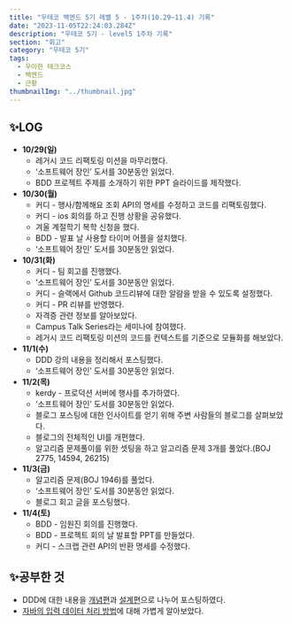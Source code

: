 ```yaml
---
title: "우테코 백엔드 5기 레벨 5 - 1주차(10.29~11.4) 기록"
date: "2023-11-05T22:24:03.284Z"
description: "우테코 5기 - level5 1주차 기록"
section: "회고" 
category: "우테코 5기"
tags:
  - 우아한 테크코스
  - 백엔드
  - 근황
thumbnailImg: "../thumbnail.jpg"
---
```


## ✨LOG
- **10/29(일)**
    - 레거시 코드 리팩토링 미션을 마무리했다.
    - ‘소프트웨어 장인’ 도서를 30분동안 읽었다.
    - BDD 프로젝트 주제를 소개하기 위한 PPT 슬라이드를 제작했다.
- **10/30(월)**
    - 커디 - 행사/함께해요 조회 API의 명세를 수정하고 코드를 리팩토링했다.
    - 커디 - ios 회의를 하고 진행 상황을 공유했다.
    - 겨울 계절학기 복학 신청을 했다.
    - BDD - 발표 날 사용할 타이머 어플을 설치했다.
    - ‘소프트웨어 장인’ 도서를 30분동안 읽었다.
- **10/31(화)**
    - 커디 - 팀 회고를 진행했다.
    - ‘소프트웨어 장인’ 도서를 30분동안 읽었다.
    - 커디 - 슬랙에서 Github 코드리뷰에 대한 알람을 받을 수 있도록 설정했다.
    - 커디 - PR 리뷰를 반영했다.
    - 자격증 관련 정보를 알아보았다.
    - Campus Talk Series라는 세미나에 참여했다.
    - 레거시 코드 리팩토링 미션의 코드를 컨텍스트를 기준으로 모듈화를 해보았다.
- **11/1(수)**
    - DDD 강의 내용을 정리해서 포스팅했다.
    - ‘소프트웨어 장인’ 도서를 30분동안 읽었다.
- **11/2(목)**
    - kerdy - 프로덕션 서버에 행사를 추가하였다.
    - ‘소프트웨어 장인’ 도서를 30분동안 읽었다.
    - 블로그 포스팅에 대한 인사이트를 얻기 위해 주변 사람들의 블로그를 살펴보았다.
    - 블로그의 전체적인 UI를 개편했다.
    - 알고리즘 문제풀이를 위한 셋팅을 하고 알고리즘 문제 3개를 풀었다.(BOJ 2775, 14594, 26215)
- **11/3(금)**
    - 알고리즘 문제(BOJ 1946)를 풀었다.
    - ‘소프트웨어 장인’ 도서를 30분동안 읽었다.
    - 블로그 회고 글을 포스팅했다.
- **11/4(토)**
    - BDD - 임원진 회의를 진행했다.
    - BDD - 프로젝트 회의 날 발표할 PPT를 만들었다.
    - 커디 - 스크랩 관련 API의 반환 명세를 수정했다.




## ✨공부한 것

- DDD에 대한 내용을 [개념편](https://amaran-th.github.io/%EC%86%8C%ED%94%84%ED%8A%B8%EC%9B%A8%EC%96%B4%20%EC%84%A4%EA%B3%84/DDD%20%EC%9D%B4%ED%95%B4%ED%95%98%EA%B8%B0(%EA%B0%9C%EB%85%90%ED%8E%B8)/)과 [설계편](https://amaran-th.github.io/%EC%86%8C%ED%94%84%ED%8A%B8%EC%9B%A8%EC%96%B4%20%EC%84%A4%EA%B3%84/DDD%20%EC%9D%B4%ED%95%B4%ED%95%98%EA%B8%B0(%EC%84%A4%EA%B3%84%ED%8E%B8)/)으로 나누어 포스팅하였다.
- [자바의 입력 데이터 처리 방법](https://amaran-th.github.io/Java/[Java]%20%EC%95%8C%EA%B3%A0%EB%A6%AC%EC%A6%98%20%EB%AC%B8%EC%A0%9C%ED%92%80%EC%9D%B4%EB%A5%BC%20%EC%9C%84%ED%95%9C%20%EC%9E%85%EB%A0%A5%EA%B0%92%20%EC%B2%98%EB%A6%AC/)에 대해 가볍게 알아보았다.
